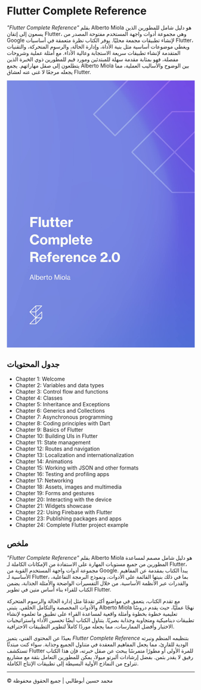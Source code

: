 <!-- ©©©©©©©©©©©©©©©©©©©©©©©© All Rights Are Reserved By Muhammad Husain Abootalebi ©©©©©©©©©©©©©©©©©©©©©©©©©©©©©©©©©© -->

# Flutter Complete Reference

*"Flutter Complete Reference"* بقلم Alberto Miola هو دليل شامل للمطورين الذين يسعون إلى إتقان Flutter، وهي مجموعة أدوات واجهة المستخدم مفتوحة المصدر من Google لإنشاء تطبيقات مجمعة محليًا. يوفر الكتاب نظرة متعمقة في أساسيات Flutter، ويغطي موضوعات أساسية مثل بنية الأداة، وإدارة الحالة، والرسوم المتحركة، والتقنيات المتقدمة لإنشاء تطبيقات سريعة الاستجابة وعالية الأداء. مع أمثلة عملية وشروحات مفصلة، ​​فهو بمثابة مقدمة سهلة للمبتدئين ومورد قيم للمطورين ذوي الخبرة الذين يتطلعون إلى صقل مهاراتهم. يجمع Alberto Miola بين الوضوح والأساليب العملية، مما يجعله مرجعًا لا غنى عنه لعشاق Flutter.

![Flutter Complete Reference](../../assets/Books/Book%20Covers/2%20-%20Flutter%20Complete%20Reference.webp)

## جدول المحتويات

- Chapter 1: Welcome
- Chapter 2: Variables and data types
- Chapter 3: Control flow and functions
- Chapter 4: Classes
- Chapter 5: Inheritance and Exceptions
- Chapter 6: Generics and Collections
- Chapter 7: Asynchronous programming
- Chapter 8: Coding principles with Dart
- Chapter 9: Basics of Flutter
- Chapter 10: Building UIs in Flutter
- Chapter 11: State management
- Chapter 12: Routes and navigation
- Chapter 13: Localization and internationalization
- Chapter 14: Animations
- Chapter 15: Working with JSON and other formats
- Chapter 16: Testing and profiling apps
- Chapter 17: Networking
- Chapter 18: Assets, images and multimedia
- Chapter 19: Forms and gestures
- Chapter 20: Interacting with the device
- Chapter 21: Widgets showcase
- Chapter 22: Using Firebase with Flutter
- Chapter 23: Publishing packages and apps
- Chapter 24: Complete Flutter project example

## ملخص

*"Flutter Complete Reference"* بقلم Alberto Miola هو دليل شامل مصمم لمساعدة المطورين من جميع مستويات المهارة على الاستفادة من الإمكانات الكاملة لـ Flutter، مجموعة أدوات واجهة المستخدم القوية من Google. يبدأ الكتاب بمقدمة عن المفاهيم الأساسية لـ Flutter، بما في ذلك بنيتها القائمة على الأدوات، ونموذج البرمجة التفاعلية، والقدرات عبر الأنظمة الأساسية. من خلال التفسيرات الواضحة والأمثلة الجذابة، يضمن الكتاب للقراء بناء أساس متين في تطوير Flutter.

مع تقدم الكتاب، يتعمق في مواضيع أكثر تقدمًا مثل إدارة الحالة والرسوم المتحركة والأدوات المخصصة والتكامل الخلفي. يتبنى Alberto Miola نهجًا عمليًا، حيث يقدم دروسًا تعليمية خطوة بخطوة وأمثلة واقعية لمساعدة القراء على تطبيق ما تعلموه لإنشاء تطبيقات ديناميكية ومتجاوبة وجذابة بصريًا. يتناول الكتاب أيضًا تحسين الأداء واستراتيجيات الاختبار وأفضل الممارسات، مما يجعله موردًا كاملاً لتطوير التطبيقات الاحترافية.

بعيدًا عن المحتوى الفني، يتميز *Flutter Complete Reference* بتنظيمه المنظم ونبرته الودية للقارئ، مما يجعل المفاهيم المعقدة في متناول الجميع وجذابة. سواء كنت مبتدئًا تستكشف Flutter للمرة الأولى أو مطورًا متمرسًا يبحث عن صقل خبرته، فإن هذا الكتاب رفيق لا يقدر بثمن. بفضل إرشادات ألبرتو ميولا، يمكن للمطورين التعامل بثقة مع مشاريع تتراوح من النماذج الأولية البسيطة إلى تطبيقات الإنتاج الكاملة.

---

© محمد حسين أبوطالبي | جميع الحقوق محفوظة

<!-- ©©©©©©©©©©©©©©©©©©©©©©©© All Rights Are Reserved By Muhammad Husain Abootalebi ©©©©©©©©©©©©©©©©©©©©©©©©©©©©©©©©©© -->
